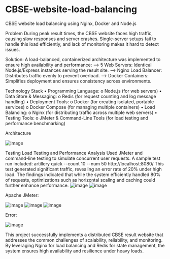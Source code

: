 # CBSE-website-load-balancing
CBSE website load balancing using Nginx, Docker and Node.js

Problem
During peak result times, the CBSE website faces high traffic, causing slow responses and server crashes. Single-server setups fail to handle this load efficiently, and lack of monitoring makes it hard to detect issues.

Solution:
A load-balanced, containerized architecture was implemented to ensure high availability and performance:
--> 5 Web Servers: Identical Node.js/Express instances serving the result site.
--> Nginx Load Balancer: Distributes traffic evenly to prevent overload.
--> Docker Containers: Simplifies deployment and ensures consistency across environments.

Technology Stack
•	Programming Language:
o	Node.js (for web servers)
•	Data Store & Messaging:
o	Redis (for request counting and log message handling)
•	Deployment Tools:
o	Docker (for creating isolated, portable services)
o	Docker Compose (for managing multiple containers)
•	Load Balancing:
o	Nginx (for distributing traffic across multiple web servers)
•	Testing Tools:
o	JMeter & Command-Line Tools (for load testing and performance benchmarking)

Architecture

![image](https://github.com/user-attachments/assets/776551f3-66bd-443d-96c6-affacb09e2d5)

Testing
Load Testing and Performance Analysis
Used JMeter and command-line testing to simulate concurrent user requests. A sample test run included:
artillery quick --count 10 --num 50 http://localhost:8080/
This test generated significant traffic, revealing an error rate of 20% under high load. The findings indicated that while the system efficiently handled 80% of requests, optimizations such as horizontal scaling and caching could further enhance performance.
![image](https://github.com/user-attachments/assets/c9124f41-f4f1-40d9-b7cd-93733bc14900)
![image](https://github.com/user-attachments/assets/24016d0e-e8ef-45b9-809b-7556237614d9)

Apache JMeter: 

![image](https://github.com/user-attachments/assets/48073ab1-861a-4b4a-8136-2a163fc1cba5)
![image](https://github.com/user-attachments/assets/2749474d-30d1-4dc1-b51d-0d8e285dc33b)
![image](https://github.com/user-attachments/assets/ac3408cc-9d1b-4bf1-9ecb-40b1f52c7ae3)

Error:

![image](https://github.com/user-attachments/assets/f91e79f3-9855-4599-82c6-374077b97c5e)

This project successfully implements a distributed CBSE result website that addresses the common challenges of scalability, reliability, and monitoring. By leveraging Nginx for load balancing and Redis for state management, the system ensures high availability and resilience under heavy loads. 
